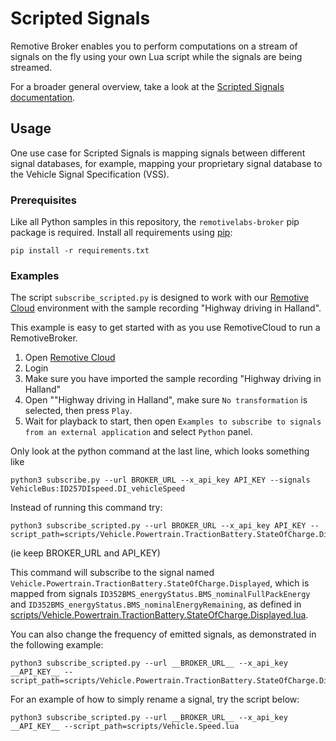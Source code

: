 # Scripted Signals

Remotive Broker enables you to perform computations on a stream of signals on the fly using your own Lua script while the signals are being streamed.

For a broader general overview, take a look at the [Scripted Signals documentation](https://docs.remotivelabs.com/docs/remotive-broker/scripted_signals).

## Usage

One use case for Scripted Signals is mapping signals between different signal databases, for example, mapping your proprietary signal database to the Vehicle Signal Specification (VSS).

### Prerequisites

Like all Python samples in this repository, the `remotivelabs-broker` pip package is required. Install all requirements using [pip](https://pypi.org/):

```shell
pip install -r requirements.txt
```

### Examples

The script `subscribe_scripted.py` is designed to work with our [Remotive Cloud](https://cloud.remotivelabs.com/) environment with the sample recording "Highway driving in Halland".

This example is easy to get started with as you use RemotiveCloud to run a RemotiveBroker.

1. Open [Remotive Cloud](https://cloud.remotivelabs.com/)
2. Login
3. Make sure you have imported the sample recording "Highway driving in Halland"
4. Open ""Highway driving in Halland", make sure `No transformation` is selected, then press `Play`.
5. Wait for playback to start, then open `Examples to subscribe to signals from an external application` and select `Python` panel.

Only look at the python command at the last line, which looks something like

```shell
python3 subscribe.py --url BROKER_URL --x_api_key API_KEY --signals VehicleBus:ID257DIspeed.DI_vehicleSpeed
```

Instead of running this command try:

```shell
python3 subscribe_scripted.py --url BROKER_URL --x_api_key API_KEY --script_path=scripts/Vehicle.Powertrain.TractionBattery.StateOfCharge.Displayed.lua
```

(ie keep BROKER_URL and API_KEY)

This command will subscribe to the signal named `Vehicle.Powertrain.TractionBattery.StateOfCharge.Displayed`, which is mapped from signals `ID352BMS_energyStatus.BMS_nominalFullPackEnergy` and `ID352BMS_energyStatus.BMS_nominalEnergyRemaining`, as defined in [scripts/Vehicle.Powertrain.TractionBattery.StateOfCharge.Displayed.lua](scripts/Vehicle.Powertrain.TractionBattery.StateOfCharge.Displayed.lua).

You can also change the frequency of emitted signals, as demonstrated in the following example:

```shell
python3 subscribe_scripted.py --url __BROKER_URL__ --x_api_key __API_KEY__ --script_path=scripts/Vehicle.Powertrain.TractionBattery.StateOfCharge.Displayed_10Hz.lua
```

For an example of how to simply rename a signal, try the script below:

```shell
python3 subscribe_scripted.py --url __BROKER_URL__ --x_api_key __API_KEY__ --script_path=scripts/Vehicle.Speed.lua
```
